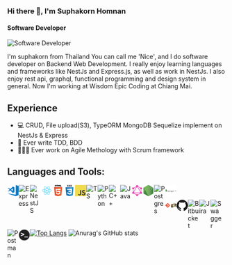 ### Hi there 👋, I'm Suphakorn Homnan
#### Software Developer
![Software Developer](https://scontent.fcnx4-1.fna.fbcdn.net/v/t1.6435-9/120435289_3348635655227324_3070898618657748796_n.jpg?_nc_cat=108&ccb=1-3&_nc_sid=8bfeb9&_nc_eui2=AeFI8FSVYqdJ9BO-AF3nbSmXWrMq97XAoEpasyr3tcCgSunpIEBOxjqTsV4YfRAq6lrQRFMWdr7lFmxO0q3NKdJT&_nc_ohc=JtjZWwrJeP8AX8tZDR0&_nc_ht=scontent.fcnx4-1.fna&oh=4107d8833995ebc7c2f313b055c6bd56&oe=60EFD2EE)

I'm suphakorn from Thailand You can call me 'Nice', and I do software developer on Backend Web Development. I really enjoy learning languages and frameworks like NestJs and Express.js, as well as work in NestJs.
I also enjoy rest api, graphql, functional programming and design system in general. Now I'm working at Wisdom Epic Coding at Chiang Mai. 

## Experience
* 💻 CRUD, File upload(S3), TypeORM MongoDB Sequelize implement on NestJs & Express 
* 🧪 Ever write TDD, BDD 
* 🧑🏻‍💻  Ever work on Agile Methology with Scrum framework

## Languages and Tools:
[<img align="left" alt="Visual Studio Code" width="26px" src="https://raw.githubusercontent.com/github/explore/80688e429a7d4ef2fca1e82350fe8e3517d3494d/topics/visual-studio-code/visual-studio-code.png" />]()
[<img align="left" alt="Express" width="26px" src="https://encrypted-tbn0.gstatic.com/images?q=tbn:ANd9GcTPFNPPEPAXqZPLNdBt06uGdjf_mCG6a6KhxQzpATXsiuh2LH1NHZ79wV-1xYewkiw_f78&usqp=CAU" />]()
[<img align="left" alt="NestJS" width="26px" src="https://seeklogo.com/images/N/nestjs-logo-09342F76C0-seeklogo.com.png" />]()
[<img align="left" alt="ReactJS" width="26px" src="https://raw.githubusercontent.com/github/explore/80688e429a7d4ef2fca1e82350fe8e3517d3494d/topics/react/react.png" />]()
[<img align="left" alt="HTML5" width="26px" src="https://raw.githubusercontent.com/github/explore/80688e429a7d4ef2fca1e82350fe8e3517d3494d/topics/html/html.png" />]()
[<img align="left" alt="CSS3" width="26px" src="https://raw.githubusercontent.com/github/explore/80688e429a7d4ef2fca1e82350fe8e3517d3494d/topics/css/css.png" />]()
[<img align="left" alt="JS" width="26px" src="https://raw.githubusercontent.com/github/explore/80688e429a7d4ef2fca1e82350fe8e3517d3494d/topics/javascript/javascript.png" />]()
[<img align="left" alt="TS" width="26px" src="https://upload.wikimedia.org/wikipedia/commons/thumb/4/4c/Typescript_logo_2020.svg/2048px-Typescript_logo_2020.svg.png" />]()
[<img align="left" alt="Python" width="26px" src="https://brandslogos.com/wp-content/uploads/images/large/python-logo.png" />]()
[<img align="left" alt="C++" width="26px" src="https://upload.wikimedia.org/wikipedia/commons/thumb/1/18/ISO_C%2B%2B_Logo.svg/306px-ISO_C%2B%2B_Logo.svg.png" />]()
[<img align="left" alt="Java" width="26px" src="https://brandslogos.com/wp-content/uploads/images/large/java-logo-1.png" />]()
[<img align="left" alt="GraphQL" width="26px" src="https://raw.githubusercontent.com/github/explore/80688e429a7d4ef2fca1e82350fe8e3517d3494d/topics/graphql/graphql.png" />]()
[<img align="left" alt="Node.js" width="26px" src="https://raw.githubusercontent.com/github/explore/80688e429a7d4ef2fca1e82350fe8e3517d3494d/topics/nodejs/nodejs.png" />]()
[<img align="left" alt="Postgres" width="26px" src="https://upload.wikimedia.org/wikipedia/commons/thumb/2/29/Postgresql_elephant.svg/993px-Postgresql_elephant.svg.png" />]()
[<img align="left" alt="MongoDB" width="26px" src="https://raw.githubusercontent.com/github/explore/80688e429a7d4ef2fca1e82350fe8e3517d3494d/topics/mongodb/mongodb.png" />]()
<br />
<br />
[<img align="left" alt="Git" width="26px" src="https://raw.githubusercontent.com/github/explore/80688e429a7d4ef2fca1e82350fe8e3517d3494d/topics/git/git.png" />]()
[<img align="left" alt="GitHub" width="26px" src="https://raw.githubusercontent.com/github/explore/78df643247d429f6cc873026c0622819ad797942/topics/github/github.png" />]()
[<img align="left" alt="Bitbucket" width="26px" src="https://upload.wikimedia.org/wikipedia/commons/thumb/0/0e/Bitbucket-blue-logomark-only.svg/1200px-Bitbucket-blue-logomark-only.svg.png" />]()
[<img align="left" alt="Jira" width="26px" src="https://encrypted-tbn0.gstatic.com/images?q=tbn:ANd9GcT_K9S-sOk8K8r_gnMQrHcS1GyTm_iGhdPWFCfFRR1jEM1W02eBJN1HWqoF3OX9jwD3FZo&usqp=CAU" />]()
[<img align="left" alt="Swagger" width="26px" src="https://phauer.com/blog/2015/0728-enriching-restful-services-swagger/swagger-logo-300x239.png" />]()
[<img align="left" alt="Postman" width="26px" src="https://cdn.freelogovectors.net/wp-content/uploads/2020/12/postman-logo.png" />]()
[<img align="left" alt="Terminal" width="26px" src="https://raw.githubusercontent.com/github/explore/80688e429a7d4ef2fca1e82350fe8e3517d3494d/topics/terminal/terminal.png" />]()

<br />
<br/>

 
[![Top Langs](https://github-readme-stats.vercel.app/api/top-langs/?username=SuphakornHomnan&layout=compact)](https://github.com/anuraghazra/github-readme-stats)
![Anurag's GitHub stats](https://github-readme-stats.vercel.app/api?username=SuphakornHomnan&show_icons=true&theme=radical)

